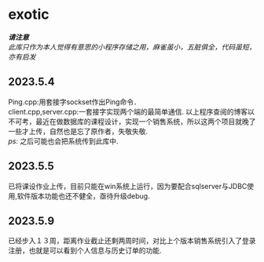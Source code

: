 # exotic  
***请注意***  
*此库只作为本人觉得有意思的小程序存储之用，麻雀虽小，五脏俱全，代码虽短，亦有启发*  
## 2023.5.4  
Ping.cpp:用套接字sockset作出Ping命令．  
client.cpp,server.cpp:一套接字实现两个端的最简单通信.
以上程序查阅的博客以不可考，最近在做数据库的课程设计，实现一个销售系统，所以这两个项目就晚了一些才上传，自然也是忘了原作者，失敬失敬.  
_ps:_ 之后可能也会把系统传到此库中.  
## 2023.5.5
已将课设作业上传，目前只能在win系统上运行，因为要配合sqlserver与JDBC使用,软件版本功能也还不健全，亟待升级debug.  
## 2023.5.9  
已经步入１３周，距离作业截止还剩两周时间，对比上个版本销售系统引入了登录注册，也就是可以看到个人信息与历史订单的功能.  

